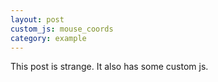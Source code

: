 ```yaml
---
layout: post
custom_js: mouse_coords
category: example
---
```


This post is strange. It also has some custom js.